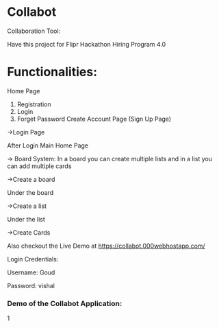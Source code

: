 # Collabot
Collaboration Tool:

Have this project for Flipr Hackathon Hiring Program 4.0

# Functionalities:
 Home Page
1) Registration
2) Login
3) Forget Password
 Create Account Page (Sign Up Page)
 
 ->Login Page

 After Login Main Home Page


-> Board System:
In a board you can create multiple lists and in a list you can add multiple cards

->Create a board

  Under the board

 ->Create a list
   
  Under the list

 ->Create Cards
 
 Also checkout the Live Demo at https://collabot.000webhostapp.com/
 
 Login Credentials:
 
 Username: Goud
 
 Password: vishal
 
### Demo of the Collabot Application:

1[](Demo/Collabot-Demo.gif)

 
 
